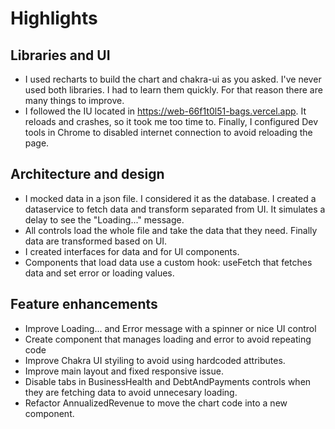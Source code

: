 # Highlights

## Libraries and UI
- I used recharts to build the chart and chakra-ui as you asked. I've never used both libraries. I had to learn them quickly. For that reason there are
many things to improve.
- I followed the IU located in https://web-66f1t0l51-bags.vercel.app. It reloads and crashes, so it took me too time to. Finally, I configured Dev tools in Chrome to disabled internet connection to avoid reloading the page.

## Architecture and design
- I mocked data in a json file. I considered it as the database. I created a dataservice to fetch data and transform separated from UI. It simulates a delay to see the "Loading..." message. 
- All controls load the whole file and take the data that they need. Finally data are transformed based on UI.
- I created interfaces for data and for UI components.
- Components that load data use a custom hook: useFetch that fetches data and set error or loading values.

## Feature enhancements
- Improve Loading... and Error message with a spinner or nice UI control
- Create component that manages loading and error to avoid repeating code
- Improve Chakra UI styiling to avoid using hardcoded attributes.
- Improve main layout and fixed responsive issue.
- Disable tabs in BusinessHealth and DebtAndPayments controls when they are fetching data to avoid unnecesary loading.
- Refactor AnnualizedRevenue to move the chart code into a new component.